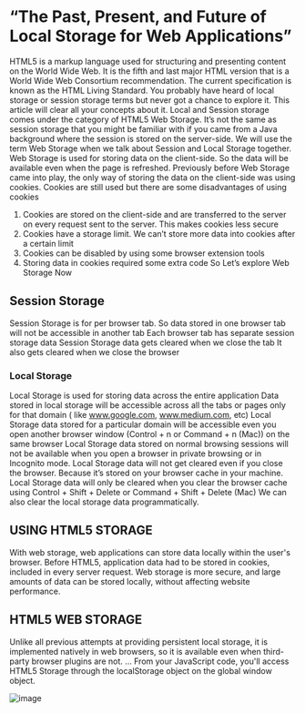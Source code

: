 # “The Past, Present, and Future of Local Storage for Web Applications”

HTML5 is a markup language used for structuring and presenting content on the World Wide Web. It is the fifth and last major HTML version that is a World Wide Web Consortium recommendation. The current specification is known as the HTML Living Standard.
You probably have heard of local storage or session storage terms but never got a chance to explore it. This article will clear all your concepts about it.
Local and Session storage comes under the category of HTML5 Web Storage.
It’s not the same as session storage that you might be familiar with if you came from a Java background where the session is stored on the server-side.
We will use the term Web Storage when we talk about Session and Local Storage together.
Web Storage is used for storing data on the client-side. So the data will be available even when the page is refreshed.
Previously before Web Storage came into play, the only way of storing the data on the client-side was using cookies.
Cookies are still used but there are some disadvantages of using cookies

1. Cookies are stored on the client-side and are transferred to the server on every request sent to the server. This makes cookies less secure
2. Cookies have a storage limit. We can’t store more data into cookies after a certain limit
3. Cookies can be disabled by using some browser extension tools
4. Storing data in cookies required some extra code
So Let’s explore Web Storage Now

## Session Storage

Session Storage is for per browser tab. So data stored in one browser tab will not be accessible in another tab
Each browser tab has separate session storage data
Session Storage data gets cleared when we close the tab
It also gets cleared when we close the browser

### Local Storage

Local Storage is used for storing data across the entire application
Data stored in local storage will be accessible across all the tabs or pages only for that domain ( like www.google.com, www.medium.com, etc)
Local Storage data stored for a particular domain will be accessible even you open another browser window (Control + n or Command + n (Mac)) on the same browser
Local Storage data stored on normal browsing sessions will not be available when you open a browser in private browsing or in Incognito mode.
Local Storage data will not get cleared even if you close the browser. Because it’s stored on your browser cache in your machine.
Local Storage data will only be cleared when you clear the browser cache using Control + Shift + Delete or Command + Shift + Delete (Mac)
We can also clear the local storage data programmatically.

## USING HTML5 STORAGE

With web storage, web applications can store data locally within the user's browser. Before HTML5, application data had to be stored in cookies, included in every server request. Web storage is more secure, and large amounts of data can be stored locally, without affecting website performance.

## HTML5 WEB STORAGE

Unlike all previous attempts at providing persistent local storage, it is implemented natively in web browsers, so it is available even when third-party browser plugins are not. ... From your JavaScript code, you'll access HTML5 Storage through the localStorage object on the global window object.

![image](https://coursework.vschool.io/content/images/2018/01/html5_sectioning_high_level.jpg)
